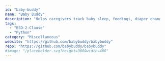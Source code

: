 ```yaml
---
id: "baby-buddy"
name: "Baby Buddy"
description: "Helps caregivers track baby sleep, feedings, diaper changes, and tummy time."
tags:
  - "BSD-2-Clause"
  - "Python"
category: "Miscellaneous"
website: "https://github.com/babybuddy/babybuddy"
repo: "https://github.com/babybuddy/babybuddy"
#image: "/placeholder.svg?height=300&width=400"
---
```


